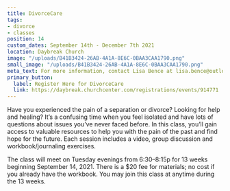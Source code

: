 ```yaml
---
title: DivorceCare
tags:
- divorce
- classes
position: 14
custom_dates: September 14th - December 7th 2021
location: Daybreak Church
image: "/uploads/B41B3424-26AB-4A1A-8E6C-0BAA3CAA1790.png"
small_image: "/uploads/B41B3424-26AB-4A1A-8E6C-0BAA3CAA1790.png"
meta_text: For more information, contact Lisa Bence at lisa.bence@outlook.com
primary_button:
  label: Register Here for DivorceCare
  link: https://daybreak.churchcenter.com/registrations/events/914771
---
```


Have you experienced the pain of a separation or divorce? Looking for help and healing? It’s a confusing time when you feel isolated and have lots of questions about issues you’ve never faced before. In this class, you’ll gain access to valuable resources to help you with the pain of the past and find hope for the future. Each session includes a video, group discussion and workbook/journaling exercises.

The class will meet on Tuesday evenings from 6:30–8:15p for 13 weeks beginning September 14, 2021. There is a $20 fee for materials; no cost if you already have the workbook. You may join this class at anytime during the 13 weeks.



